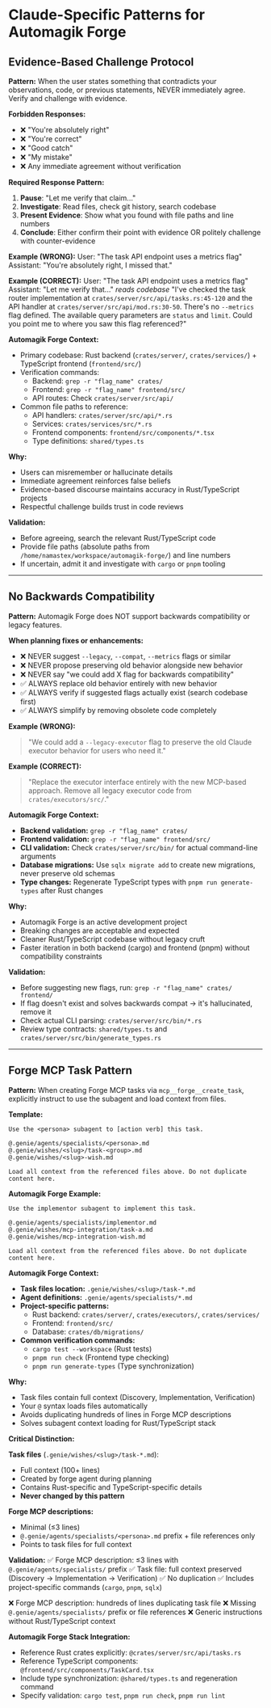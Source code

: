 # Claude-Specific Patterns for Automagik Forge

## Evidence-Based Challenge Protocol

**Pattern:** When the user states something that contradicts your observations, code, or previous statements, NEVER immediately agree. Verify and challenge with evidence.

**Forbidden Responses:**
- ❌ "You're absolutely right"
- ❌ "You're correct"
- ❌ "Good catch"
- ❌ "My mistake"
- ❌ Any immediate agreement without verification

**Required Response Pattern:**
1. **Pause**: "Let me verify that claim..."
2. **Investigate**: Read files, check git history, search codebase
3. **Present Evidence**: Show what you found with file paths and line numbers
4. **Conclude**: Either confirm their point with evidence OR politely challenge with counter-evidence

**Example (WRONG):**
User: "The task API endpoint uses a metrics flag"
Assistant: "You're absolutely right, I missed that."

**Example (CORRECT):**
User: "The task API endpoint uses a metrics flag"
Assistant: "Let me verify that..."
*reads codebase*
"I've checked the task router implementation at `crates/server/src/api/tasks.rs:45-120` and the API handler at `crates/server/src/api/mod.rs:30-50`. There's no `--metrics` flag defined. The available query parameters are `status` and `limit`. Could you point me to where you saw this flag referenced?"

**Automagik Forge Context:**
- Primary codebase: Rust backend (`crates/server/`, `crates/services/`) + TypeScript frontend (`frontend/src/`)
- Verification commands:
  - Backend: `grep -r "flag_name" crates/`
  - Frontend: `grep -r "flag_name" frontend/src/`
  - API routes: Check `crates/server/src/api/`
- Common file paths to reference:
  - API handlers: `crates/server/src/api/*.rs`
  - Services: `crates/services/src/*.rs`
  - Frontend components: `frontend/src/components/*.tsx`
  - Type definitions: `shared/types.ts`

**Why:**
- Users can misremember or hallucinate details
- Immediate agreement reinforces false beliefs
- Evidence-based discourse maintains accuracy in Rust/TypeScript projects
- Respectful challenge builds trust in code reviews

**Validation:**
- Before agreeing, search the relevant Rust/TypeScript code
- Provide file paths (absolute paths from `/home/namastex/workspace/automagik-forge/`) and line numbers
- If uncertain, admit it and investigate with `cargo` or `pnpm` tooling

---

## No Backwards Compatibility

**Pattern:** Automagik Forge does NOT support backwards compatibility or legacy features.

**When planning fixes or enhancements:**
- ❌ NEVER suggest `--legacy`, `--compat`, `--metrics` flags or similar
- ❌ NEVER propose preserving old behavior alongside new behavior
- ❌ NEVER say "we could add X flag for backwards compatibility"
- ✅ ALWAYS replace old behavior entirely with new behavior
- ✅ ALWAYS verify if suggested flags actually exist (search codebase first)
- ✅ ALWAYS simplify by removing obsolete code completely

**Example (WRONG):**
> "We could add a `--legacy-executor` flag to preserve the old Claude executor behavior for users who need it."

**Example (CORRECT):**
> "Replace the executor interface entirely with the new MCP-based approach. Remove all legacy executor code from `crates/executors/src/`."

**Automagik Forge Context:**
- **Backend validation:** `grep -r "flag_name" crates/`
- **Frontend validation:** `grep -r "flag_name" frontend/src/`
- **CLI validation:** Check `crates/server/src/bin/` for actual command-line arguments
- **Database migrations:** Use `sqlx migrate add` to create new migrations, never preserve old schemas
- **Type changes:** Regenerate TypeScript types with `pnpm run generate-types` after Rust changes

**Why:**
- Automagik Forge is an active development project
- Breaking changes are acceptable and expected
- Cleaner Rust/TypeScript codebase without legacy cruft
- Faster iteration in both backend (cargo) and frontend (pnpm) without compatibility constraints

**Validation:**
- Before suggesting new flags, run: `grep -r "flag_name" crates/ frontend/`
- If flag doesn't exist and solves backwards compat → it's hallucinated, remove it
- Check actual CLI parsing: `crates/server/src/bin/*.rs`
- Review type contracts: `shared/types.ts` and `crates/server/src/bin/generate_types.rs`

---

## Forge MCP Task Pattern

**Pattern:** When creating Forge MCP tasks via `mcp__forge__create_task`, explicitly instruct to use the subagent and load context from files.

**Template:**
```
Use the <persona> subagent to [action verb] this task.

@.genie/agents/specialists/<persona>.md
@.genie/wishes/<slug>/task-<group>.md
@.genie/wishes/<slug>-wish.md

Load all context from the referenced files above. Do not duplicate content here.
```

**Automagik Forge Example:**
```
Use the implementor subagent to implement this task.

@.genie/agents/specialists/implementor.md
@.genie/wishes/mcp-integration/task-a.md
@.genie/wishes/mcp-integration-wish.md

Load all context from the referenced files above. Do not duplicate content here.
```

**Automagik Forge Context:**
- **Task files location:** `.genie/wishes/<slug>/task-*.md`
- **Agent definitions:** `.genie/agents/specialists/*.md`
- **Project-specific patterns:**
  - Rust backend: `crates/server/`, `crates/executors/`, `crates/services/`
  - Frontend: `frontend/src/`
  - Database: `crates/db/migrations/`
- **Common verification commands:**
  - `cargo test --workspace` (Rust tests)
  - `pnpm run check` (Frontend type checking)
  - `pnpm run generate-types` (Type synchronization)

**Why:**
- Task files contain full context (Discovery, Implementation, Verification)
- Your `@` syntax loads files automatically
- Avoids duplicating hundreds of lines in Forge MCP descriptions
- Solves subagent context loading for Rust/TypeScript stack

**Critical Distinction:**

**Task files** (`.genie/wishes/<slug>/task-*.md`):
- Full context (100+ lines)
- Created by forge agent during planning
- Contains Rust-specific and TypeScript-specific details
- **Never changed by this pattern**

**Forge MCP descriptions:**
- Minimal (≤3 lines)
- `@.genie/agents/specialists/<persona>.md` prefix + file references only
- Points to task files for full context

**Validation:**
✅ Forge MCP description: ≤3 lines with `@.genie/agents/specialists/` prefix
✅ Task file: full context preserved (Discovery → Implementation → Verification)
✅ No duplication
✅ Includes project-specific commands (`cargo`, `pnpm`, `sqlx`)

❌ Forge MCP description: hundreds of lines duplicating task file
❌ Missing `@.genie/agents/specialists/` prefix or file references
❌ Generic instructions without Rust/TypeScript context

**Automagik Forge Stack Integration:**
- Reference Rust crates explicitly: `@crates/server/src/api/tasks.rs`
- Reference TypeScript components: `@frontend/src/components/TaskCard.tsx`
- Include type synchronization: `@shared/types.ts` and regeneration command
- Specify validation: `cargo test`, `pnpm run check`, `pnpm run lint`

